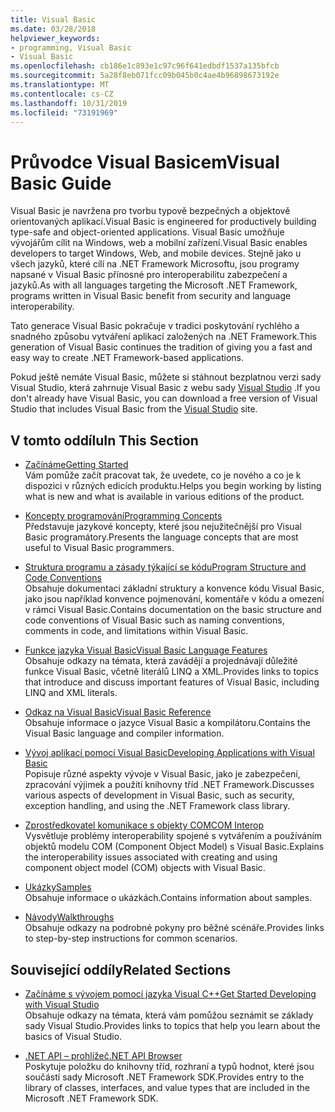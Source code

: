 ```yaml
---
title: Visual Basic
ms.date: 03/28/2018
helpviewer_keywords:
- programming, Visual Basic
- Visual Basic
ms.openlocfilehash: cb186e1c893e1c97c96f641edbdf1537a135bfcb
ms.sourcegitcommit: 5a28f8eb071fcc09b045b0c4ae4b96898673192e
ms.translationtype: MT
ms.contentlocale: cs-CZ
ms.lasthandoff: 10/31/2019
ms.locfileid: "73191969"
---
```

# <a name="visual-basic-guide"></a><span data-ttu-id="10fc8-102">Průvodce Visual Basicem</span><span class="sxs-lookup"><span data-stu-id="10fc8-102">Visual Basic Guide</span></span>

<span data-ttu-id="10fc8-103">Visual Basic je navržena pro tvorbu typově bezpečných a objektově orientovaných aplikací.</span><span class="sxs-lookup"><span data-stu-id="10fc8-103">Visual Basic is engineered for productively building type-safe and object-oriented applications.</span></span> <span data-ttu-id="10fc8-104">Visual Basic umožňuje vývojářům cílit na Windows, web a mobilní zařízení.</span><span class="sxs-lookup"><span data-stu-id="10fc8-104">Visual Basic enables developers to target Windows, Web, and mobile devices.</span></span> <span data-ttu-id="10fc8-105">Stejně jako u všech jazyků, které cílí na .NET Framework Microsoftu, jsou programy napsané v Visual Basic přínosné pro interoperabilitu zabezpečení a jazyků.</span><span class="sxs-lookup"><span data-stu-id="10fc8-105">As with all languages targeting the Microsoft .NET Framework, programs written in Visual Basic benefit from security and language interoperability.</span></span>

<span data-ttu-id="10fc8-106">Tato generace Visual Basic pokračuje v tradici poskytování rychlého a snadného způsobu vytváření aplikací založených na .NET Framework.</span><span class="sxs-lookup"><span data-stu-id="10fc8-106">This generation of Visual Basic continues the tradition of giving you a fast and easy way to create .NET Framework-based applications.</span></span>

<span data-ttu-id="10fc8-107">Pokud ještě nemáte Visual Basic, můžete si stáhnout bezplatnou verzi sady Visual Studio, která zahrnuje Visual Basic z webu sady [Visual Studio](https://aka.ms/vsdownload?utm_source=mscom&utm_campaign=msdocs) .</span><span class="sxs-lookup"><span data-stu-id="10fc8-107">If you don't already have Visual Basic, you can download a free version of Visual Studio that includes Visual Basic from the [Visual Studio](https://aka.ms/vsdownload?utm_source=mscom&utm_campaign=msdocs) site.</span></span>

## <a name="in-this-section"></a><span data-ttu-id="10fc8-108">V tomto oddílu</span><span class="sxs-lookup"><span data-stu-id="10fc8-108">In This Section</span></span>

- [<span data-ttu-id="10fc8-109">Začínáme</span><span class="sxs-lookup"><span data-stu-id="10fc8-109">Getting Started</span></span>](../visual-basic/getting-started/index.md)  
  <span data-ttu-id="10fc8-110">Vám pomůže začít pracovat tak, že uvedete, co je nového a co je k dispozici v různých edicích produktu.</span><span class="sxs-lookup"><span data-stu-id="10fc8-110">Helps you begin working by listing what is new and what is available in various editions of the product.</span></span>

- [<span data-ttu-id="10fc8-111">Koncepty programování</span><span class="sxs-lookup"><span data-stu-id="10fc8-111">Programming Concepts</span></span>](../visual-basic/programming-guide/concepts/index.md)  
  <span data-ttu-id="10fc8-112">Představuje jazykové koncepty, které jsou nejužitečnější pro Visual Basic programátory.</span><span class="sxs-lookup"><span data-stu-id="10fc8-112">Presents the language concepts that are most useful to Visual Basic programmers.</span></span>

- [<span data-ttu-id="10fc8-113">Struktura programu a zásady týkající se kódu</span><span class="sxs-lookup"><span data-stu-id="10fc8-113">Program Structure and Code Conventions</span></span>](../visual-basic/programming-guide/program-structure/program-structure-and-code-conventions.md)  
  <span data-ttu-id="10fc8-114">Obsahuje dokumentaci základní struktury a konvence kódu Visual Basic, jako jsou například konvence pojmenování, komentáře v kódu a omezení v rámci Visual Basic.</span><span class="sxs-lookup"><span data-stu-id="10fc8-114">Contains documentation on the basic structure and code conventions of Visual Basic such as naming conventions, comments in code, and limitations within Visual Basic.</span></span>

- [<span data-ttu-id="10fc8-115">Funkce jazyka Visual Basic</span><span class="sxs-lookup"><span data-stu-id="10fc8-115">Visual Basic Language Features</span></span>](../visual-basic/programming-guide/language-features/index.md)  
  <span data-ttu-id="10fc8-116">Obsahuje odkazy na témata, která zavádějí a projednávají důležité funkce Visual Basic, včetně literálů LINQ a XML.</span><span class="sxs-lookup"><span data-stu-id="10fc8-116">Provides links to topics that introduce and discuss important features of Visual Basic, including LINQ and XML literals.</span></span>

- [<span data-ttu-id="10fc8-117">Odkaz na Visual Basic</span><span class="sxs-lookup"><span data-stu-id="10fc8-117">Visual Basic Reference</span></span>](../visual-basic/reference/index.md)  
  <span data-ttu-id="10fc8-118">Obsahuje informace o jazyce Visual Basic a kompilátoru.</span><span class="sxs-lookup"><span data-stu-id="10fc8-118">Contains the Visual Basic language and compiler information.</span></span>

- [<span data-ttu-id="10fc8-119">Vývoj aplikací pomocí Visual Basic</span><span class="sxs-lookup"><span data-stu-id="10fc8-119">Developing Applications with Visual Basic</span></span>](../visual-basic/developing-apps/index.md)  
  <span data-ttu-id="10fc8-120">Popisuje různé aspekty vývoje v Visual Basic, jako je zabezpečení, zpracování výjimek a použití knihovny tříd .NET Framework.</span><span class="sxs-lookup"><span data-stu-id="10fc8-120">Discusses various aspects of development in Visual Basic, such as security, exception handling, and using the .NET Framework class library.</span></span>

- [<span data-ttu-id="10fc8-121">Zprostředkovatel komunikace s objekty COM</span><span class="sxs-lookup"><span data-stu-id="10fc8-121">COM Interop</span></span>](../visual-basic/programming-guide/com-interop/index.md)  
  <span data-ttu-id="10fc8-122">Vysvětluje problémy interoperability spojené s vytvářením a používáním objektů modelu COM (Component Object Model) s Visual Basic.</span><span class="sxs-lookup"><span data-stu-id="10fc8-122">Explains the interoperability issues associated with creating and using component object model (COM) objects with Visual Basic.</span></span>

- [<span data-ttu-id="10fc8-123">Ukázky</span><span class="sxs-lookup"><span data-stu-id="10fc8-123">Samples</span></span>](../visual-basic/sample-applications.md)  
  <span data-ttu-id="10fc8-124">Obsahuje informace o ukázkách.</span><span class="sxs-lookup"><span data-stu-id="10fc8-124">Contains information about samples.</span></span>

- [<span data-ttu-id="10fc8-125">Návody</span><span class="sxs-lookup"><span data-stu-id="10fc8-125">Walkthroughs</span></span>](../visual-basic/walkthroughs.md)  
  <span data-ttu-id="10fc8-126">Obsahuje odkazy na podrobné pokyny pro běžné scénáře.</span><span class="sxs-lookup"><span data-stu-id="10fc8-126">Provides links to step-by-step instructions for common scenarios.</span></span>

## <a name="related-sections"></a><span data-ttu-id="10fc8-127">Související oddíly</span><span class="sxs-lookup"><span data-stu-id="10fc8-127">Related Sections</span></span>

- [<span data-ttu-id="10fc8-128">Začínáme s vývojem pomocí jazyka Visual C++</span><span class="sxs-lookup"><span data-stu-id="10fc8-128">Get Started Developing with Visual Studio</span></span>](/visualstudio/ide/visual-studio-ide)  
  <span data-ttu-id="10fc8-129">Obsahuje odkazy na témata, která vám pomůžou seznámit se základy sady Visual Studio.</span><span class="sxs-lookup"><span data-stu-id="10fc8-129">Provides links to topics that help you learn about the basics of Visual Studio.</span></span>

- [<span data-ttu-id="10fc8-130">.NET API – prohlížeč</span><span class="sxs-lookup"><span data-stu-id="10fc8-130">.NET API Browser</span></span>](../../api/index.md)  
  <span data-ttu-id="10fc8-131">Poskytuje položku do knihovny tříd, rozhraní a typů hodnot, které jsou součástí sady Microsoft .NET Framework SDK.</span><span class="sxs-lookup"><span data-stu-id="10fc8-131">Provides entry to the library of classes, interfaces, and value types that are included in the Microsoft .NET Framework SDK.</span></span>
